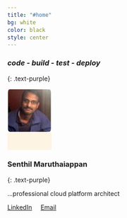 ```yaml
---
title: "#home"
bg: white
color: black
style: center
---
```


### *code - build - test - deploy*

{: .text-purple}

<span class="fa-stack subtlecircle" style="font-size:100px; background:rgba(255,166,0,0.1)">
  <img src="/img/senips.jpg" style="margin-bottom:15px;"/>
</span>

### Senthil Maruthaiappan
{: .text-purple}


…professional cloud platform architect

<span>
<a href="https://linkedin.com/in/senips">LinkedIn</a> &nbsp;&nbsp;&nbsp;
<a href="mailto:senips@gmail.com">Email</a>
</span>



 